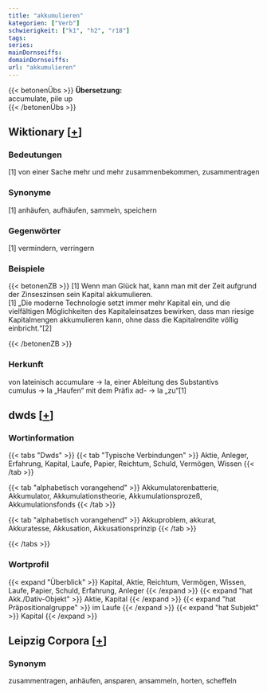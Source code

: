 ```yaml
---
title: "akkumulieren"
kategorien: ["Verb"]
schwierigkeit: ["k1", "h2", "r18"]
tags:
series:
mainDornseiffs:
domainDornseiffs:
url: "akkumulieren"
---
```


{{< betonenÜbs >}}
**Übersetzung:**  
accumulate, pile up  
{{< /betonenÜbs >}}

## Wiktionary [[+](https://de.wiktionary.org/wiki/akkumulieren)]

### Bedeutungen
[1] von einer Sache mehr und mehr zusammenbekommen, zusammentragen  

### Synonyme
[1] anhäufen, aufhäufen, sammeln, speichern  

### Gegenwörter
[1] vermindern, verringern  

### Beispiele
{{< betonenZB >}}
[1] Wenn man Glück hat, kann man mit der Zeit aufgrund der Zinseszinsen sein Kapital akkumulieren.  
[1] „Die moderne Technologie setzt immer mehr Kapital ein, und die vielfältigen Möglichkeiten des Kapitaleinsatzes bewirken, dass man riesige Kapitalmengen akkumulieren kann, ohne dass die Kapitalrendite völlig einbricht.“[2]  

{{< /betonenZB >}}
### Herkunft
von lateinisch accumulare → la, einer Ableitung des Substantivs cumulus → la „Haufen“ mit dem Präfix ad- → la „zu“[1]  



## dwds [[+](https://www.dwds.de/wb/akkumulieren)]

### Wortinformation
{{< tabs "Dwds" >}}
{{< tab "Typische Verbindungen" >}}
Aktie, Anleger, Erfahrung, Kapital, Laufe, Papier, Reichtum, Schuld, Vermögen, Wissen
{{< /tab >}}

{{< tab "alphabetisch vorangehend" >}}
Akkumulatorenbatterie, Akkumulator, Akkumulationstheorie, Akkumulationsprozeß, Akkumulationsfonds
{{< /tab >}}

{{< tab "alphabetisch vorangehend" >}}
Akkuproblem, akkurat, Akkuratesse, Akkusation, Akkusationsprinzip
{{< /tab >}}

{{< /tabs >}}

### Wortprofil
{{< expand "Überblick" >}} Kapital, Aktie, Reichtum, Vermögen, Wissen, Laufe, Papier, Schuld, Erfahrung, Anleger {{< /expand >}}
{{< expand "hat Akk./Dativ-Objekt" >}} Aktie, Kapital {{< /expand >}}
{{< expand "hat Präpositionalgruppe" >}} im Laufe {{< /expand >}}
{{< expand "hat Subjekt" >}} Kapital {{< /expand >}}

## Leipzig Corpora [[+](https://corpora.uni-leipzig.de/en/res?word=akkumulieren&corpusId=deu_newscrawl-public_2018)]


### Synonym
zusammentragen, anhäufen, ansparen, ansammeln, horten, scheffeln

